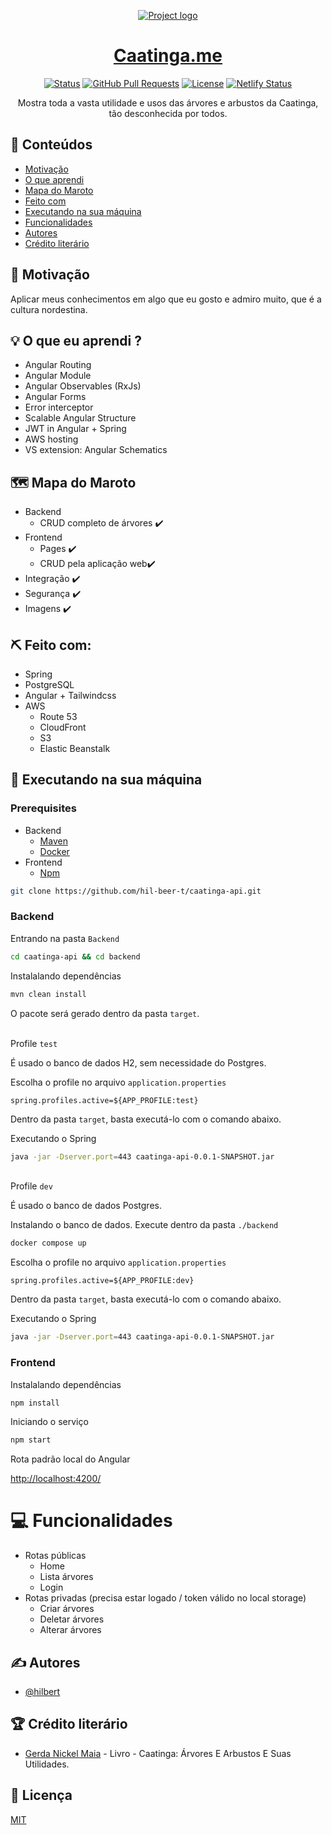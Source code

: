 <p align="center">
  <a href="" rel="noopener">
 <img src="https://user-images.githubusercontent.com/52302576/162342259-3352276c-d0af-4fe7-b518-162f75303ff1.PNG" alt="Project logo"></a>
</p>
<h1 align="center"><a href="https://caatinga-me.vercel.app/home">Caatinga.me</a></h1>

<div align="center">

[![Status](https://img.shields.io/badge/status-active-success.svg)]()
[![GitHub Pull Requests](https://img.shields.io/github/issues-pr/hil-beer-t/caatinga-api.svg)](https://github.com/hil-beer-t/caatinga-api/pulls)
[![License](https://img.shields.io/badge/license-MIT-blue.svg)](LICENSE.md)
[![Netlify Status](https://api.netlify.com/api/v1/badges/ed9f5d44-3832-47b1-9d42-0d39cd76699c/deploy-status)](https://app.netlify.com/sites/caatinga/deploys)

</div>

<p align="center"> Mostra toda a vasta utilidade e usos das árvores e arbustos da Caatinga, tão desconhecida por todos.
    <br> 
</p>

## 📝 Conteúdos

- [Motivação](#problem_statement)
- [O que aprendi](#idea)
- [Mapa do Maroto](#map)
- [Feito com](#tech_stack)
- [Executando na sua máquina](#exec)
- [Funcionalidades](#func)
- [Autores](#authors)
- [Crédito literário](#credits)

## 🧐 Motivação <a name = "problem_statement"></a>

Aplicar meus conhecimentos em algo que eu gosto e admiro muito, que é a cultura nordestina.

## 💡 O que eu aprendi ? <a name = "idea"></a>

- Angular Routing
- Angular Module
- Angular Observables (RxJs)
- Angular Forms
- Error interceptor
- Scalable Angular Structure
- JWT in Angular + Spring
- AWS hosting
- VS extension: Angular Schematics

## 🗺️ Mapa do Maroto <a name = "map"></a>

- Backend
  - CRUD completo de árvores ✔️
- Frontend
  - Pages ✔️
  - CRUD pela aplicação web✔️
- Integração ✔️
- Segurança ✔️
- Imagens ✔️

## ⛏️ Feito com: <a name = "tech_stack"></a>

- Spring
- PostgreSQL
- Angular + Tailwindcss
- AWS
  - Route 53
  - CloudFront
  - S3
  - Elastic Beanstalk

## 🏁 Executando na sua máquina <a name = "exec"></a>

### Prerequisites

- Backend
  - [Maven](https://maven.apache.org/download.cgi)
  - [Docker](https://docs.docker.com/get-docker/)
- Frontend
  - [Npm](https://www.npmjs.com/package/download)

```bash
git clone https://github.com/hil-beer-t/caatinga-api.git
```

### Backend

Entrando na pasta `Backend`

```bash
cd caatinga-api && cd backend
```

Instalalando dependências

```bash
mvn clean install
```

O pacote será gerado dentro da pasta `target`.

<br> Profile `test`

É usado o banco de dados H2, sem necessidade do Postgres.

Escolha o profile no arquivo `application.properties`

```
spring.profiles.active=${APP_PROFILE:test}
```

Dentro da pasta `target`, basta executá-lo com o comando abaixo.

Executando o Spring

```bash
java -jar -Dserver.port=443 caatinga-api-0.0.1-SNAPSHOT.jar
```

<br> Profile `dev`

É usado o banco de dados Postgres.

Instalando o banco de dados. Execute dentro da pasta `./backend`

```bash
docker compose up
```

Escolha o profile no arquivo `application.properties`

```
spring.profiles.active=${APP_PROFILE:dev}
```

Dentro da pasta `target`, basta executá-lo com o comando abaixo.

Executando o Spring

```bash
java -jar -Dserver.port=443 caatinga-api-0.0.1-SNAPSHOT.jar
```

### Frontend

Instalalando dependências

```bash
npm install
```

Iniciando o serviço

```bash
npm start
```

Rota padrão local do Angular

[http://localhost:4200/]()

# 💻 Funcionalidades <a name = "funcs"></a>

- Rotas públicas
  - Home
  - Lista árvores
  - Login
- Rotas privadas (precisa estar logado / token válido no local storage)
  - Criar árvores
  - Deletar árvores
  - Alterar árvores

## ✍️ Autores <a name = "authors"></a>

- [@hilbert](https://github.com/hil-beer-t)

## 🏆 Crédito literário <a name = "credits"></a>

- [Gerda Nickel Maia](https://books.google.com.br/books/about/Caatinga.html?hl=pt-BR&id=TUt9AAAACAAJ&redir_esc=y) - Livro - Caatinga: Árvores E Arbustos E Suas Utilidades.

## 📖 Licença

[MIT](#LICENCE)
